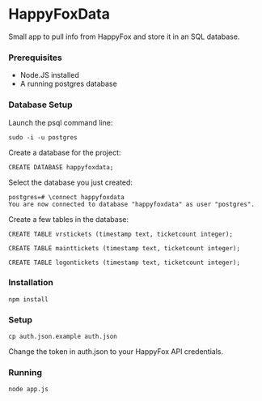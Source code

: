 # HappyFoxData

Small app to pull info from HappyFox and store it in an SQL database.

### Prerequisites

* Node.JS installed
* A running postgres database 

### Database Setup

Launch the psql command line:

`sudo -i -u postgres`

Create a database for the project:

```psql
CREATE DATABASE happyfoxdata;
```

Select the database you just created:

```
postgres=# \connect happyfoxdata
You are now connected to database "happyfoxdata" as user "postgres".
```

Create a few tables in the database:

```
CREATE TABLE vrstickets (timestamp text, ticketcount integer);
```

```
CREATE TABLE mainttickets (timestamp text, ticketcount integer);
```


```
CREATE TABLE logontickets (timestamp text, ticketcount integer);
```

### Installation

`npm install`

### Setup

`cp auth.json.example auth.json`

Change the token in auth.json to your HappyFox API credentials.

### Running

`node app.js`
